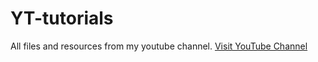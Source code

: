 # YT-tutorials
All files and resources from my youtube channel.
[Visit YouTube Channel](https://www.youtube.com/@Coditorial)
